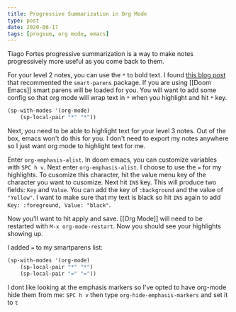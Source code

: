 ```yaml
---
title: Progressive Summarization in Org Mode
type: post
date: 2020-06-17
tags: [progsum, org mode, emacs]
---
```


Tiago Fortes progressive summarization is a way to make notes progressively more useful as you come back to them.

For your level 2 notes, you can use the `*` to bold text. I found [this blog post](https://tasshin.com/blog/implementing-a-second-brain-in-emacs-and-org-mode/) that recommented the `smart-parens` package. If you are using [[Doom Emacs]] smart parens will be loaded for you. You will want to add some config so that org mode will wrap text in `*` when you highlight and hit `*` key.

```lisp
(sp-with-modes '(org-mode)
    (sp-local-pair "*" "*"))
```

Next, you need to be able to highlight text for your level 3 notes. Out of the box, emacs won't do this for you. I don't need to export my notes anywhere so I just want org mode to highlight text for me.

Enter `org-emphasis-alist`. In doom emacs, you can customize variables with `SPC h v`. Next enter `org-emphasis-alist`. I choose to use the `=` for my highlights. To cusomize this character, hit the value menu key of the character you want to cusomize. Next hit `INS` key. This will produce two fields: `Key` and `Value`. You can add the key of `:background` and the value of `"Yellow"`. I want to make sure that my text is black so hit `INS` again to add `Key: :foreground, Value: "black"`.

Now you'll want to hit apply and save. [[Org Mode]] will need to be restarted with `M-x org-mode-restart`. Now you should see your highlights showing up.

I added `=` to my smartparens list:

```lisp
(sp-with-modes '(org-mode)
    (sp-local-pair "*" "*")
    (sp-local-pair "=" "="))
```

I dont like looking at the emphasis markers so I've opted to have org-mode hide them from me: `SPC h v` then type `org-hide-emphasis-markers` and set it to `t`

